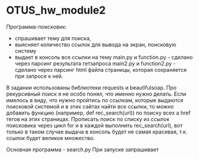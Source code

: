 # OTUS_hw_module2

Программа-поисковик: 
- спрашивает тему для поиска, 
- выясняет количество ссылок для вывода на экран, поисковую систему
- выдает в консоль все ссылки на тему
main.py и function.py - сделано через парсинг результата гетзапроса
main2.py и function2.py - сделано через парсинг html файла страницы, которая сохраняется при запросе к ней.

В задании использованы библиотеки requests и beautifulsoap.
Про рекурсивный поиск я не особо понял, что именно нужно делать.
Если имелось в виду, что нужно пройтись по ссылкам, которые выдаются поисковой системой и в этих сайтах найти все ссылки,
то можно добавить функцию (например, def rec_search(url)) по поиску всех a href тегов на этих страницах.
Прописать поиск по списку из ссылок поисковика через цикл for и в каждой выполнить rec_search(url), 
вот только в таком случае выдача в консоль будет не самая красивая, т.к. ссылок будет великое множество.


Основная программа - search.py
При запуске запрашивает
